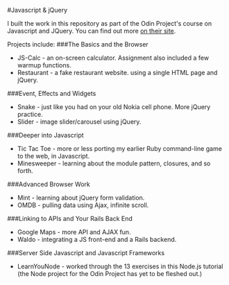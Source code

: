 #Javascript & jQuery

I built the work in this repository as part of the Odin Project's course on Javascript and JQuery. You can find out more [on their site](http://www.theodinproject.com/javascript-and-jquery?ref=lc-pb).

Projects include:
###The Basics and the Browser
- JS-Calc - an on-screen calculator. Assignment also included a few warmup functions.
- Restaurant - a fake restaurant website. using a single HTML page and jQuery.

###Event, Effects and Widgets
- Snake - just like you had on your old Nokia cell phone. More jQuery practice.
- Slider - image slider/carousel using jQuery.

###Deeper into Javascript
- Tic Tac Toe - more or less porting my earlier Ruby command-line game to the web, in Javascript.
- Minesweeper - learning about the module pattern, closures, and so forth.

###Advanced Browser Work
- Mint - learning about jQuery form validation.
- OMDB - pulling data using Ajax, infinite scroll.

###Linking to APIs and Your Rails Back End
- Google Maps - more API and AJAX fun.
- Waldo - integrating a JS front-end and a Rails backend.

###Server Side Javascript and Javascript Frameworks
- LearnYouNode - worked through the 13 exercises in this Node.js tutorial (the Node project for the Odin Project has yet to be fleshed out.)
